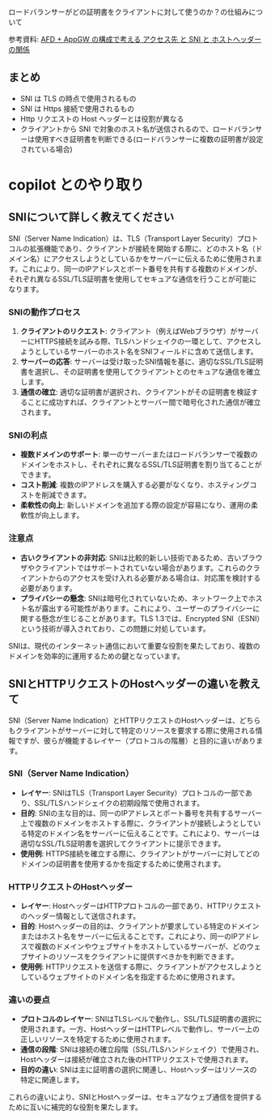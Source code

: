ロードバランサーがどの証明書をクライアントに対して使うのか？の仕組みについて

参考資料: [AFD + AppGW の構成で考える アクセス先 と SNI と ホストヘッダー の関係](https://zenn.dev/microsoft/articles/qiita-20230414-f55693d62af85e6f9cbd)

## まとめ

* SNI は TLS の時点で使用されるもの
* SNI は Https 接続で使用されるもの
* Http リクエストの Host ヘッダーとは役割が異なる
* クライアントから SNI で対象のホスト名が送信されるので、ロードバランサーは使用すべき証明書を判断できる(ロードバランサーに複数の証明書が設定されている場合)

# copilot とのやり取り

## SNIについて詳しく教えてください

SNI（Server Name Indication）は、TLS（Transport Layer Security）プロトコルの拡張機能であり、クライアントが接続を開始する際に、どのホスト名（ドメイン名）にアクセスしようとしているかをサーバーに伝えるために使用されます。これにより、同一のIPアドレスとポート番号を共有する複数のドメインが、それぞれ異なるSSL/TLS証明書を使用してセキュアな通信を行うことが可能になります。

### SNIの動作プロセス

1. **クライアントのリクエスト**: クライアント（例えばWebブラウザ）がサーバーにHTTPS接続を試みる際、TLSハンドシェイクの一環として、アクセスしようとしているサーバーのホスト名をSNIフィールドに含めて送信します。
2. **サーバーの応答**: サーバーは受け取ったSNI情報を基に、適切なSSL/TLS証明書を選択し、その証明書を使用してクライアントとのセキュアな通信を確立します。
3. **通信の確立**: 適切な証明書が選択され、クライアントがその証明書を検証することに成功すれば、クライアントとサーバー間で暗号化された通信が確立されます。

### SNIの利点

- **複数ドメインのサポート**: 単一のサーバーまたはロードバランサーで複数のドメインをホストし、それぞれに異なるSSL/TLS証明書を割り当てることができます。
- **コスト削減**: 複数のIPアドレスを購入する必要がなくなり、ホスティングコストを削減できます。
- **柔軟性の向上**: 新しいドメインを追加する際の設定が容易になり、運用の柔軟性が向上します。

### 注意点

- **古いクライアントの非対応**: SNIは比較的新しい技術であるため、古いブラウザやクライアントではサポートされていない場合があります。これらのクライアントからのアクセスを受け入れる必要がある場合は、対応策を検討する必要があります。
- **プライバシーの懸念**: SNIは暗号化されていないため、ネットワーク上でホスト名が露出する可能性があります。これにより、ユーザーのプライバシーに関する懸念が生じることがあります。TLS 1.3では、Encrypted SNI（ESNI）という技術が導入されており、この問題に対処しています。

SNIは、現代のインターネット通信において重要な役割を果たしており、複数のドメインを効率的に運用するための鍵となっています。

## SNIとHTTPリクエストのHostヘッダーの違いを教えて

SNI（Server Name Indication）とHTTPリクエストのHostヘッダーは、どちらもクライアントがサーバーに対して特定のリソースを要求する際に使用される情報ですが、彼らが機能するレイヤー（プロトコルの階層）と目的に違いがあります。

### SNI（Server Name Indication）

- **レイヤー**: SNIはTLS（Transport Layer Security）プロトコルの一部であり、SSL/TLSハンドシェイクの初期段階で使用されます。
- **目的**: SNIの主な目的は、同一のIPアドレスとポート番号を共有するサーバー上で複数のドメインをホストする際に、クライアントが接続しようとしている特定のドメイン名をサーバーに伝えることです。これにより、サーバーは適切なSSL/TLS証明書を選択してクライアントに提示できます。
- **使用例**: HTTPS接続を確立する際に、クライアントがサーバーに対してどのドメインの証明書を使用するかを指定するために使用されます。

### HTTPリクエストのHostヘッダー

- **レイヤー**: HostヘッダーはHTTPプロトコルの一部であり、HTTPリクエストのヘッダー情報として送信されます。
- **目的**: Hostヘッダーの目的は、クライアントが要求している特定のドメインまたはホスト名をサーバーに伝えることです。これにより、同一のIPアドレスで複数のドメインやウェブサイトをホストしているサーバーが、どのウェブサイトのリソースをクライアントに提供すべきかを判断できます。
- **使用例**: HTTPリクエストを送信する際に、クライアントがアクセスしようとしているウェブサイトのドメイン名を指定するために使用されます。

### 違いの要点

- **プロトコルのレイヤー**: SNIはTLSレベルで動作し、SSL/TLS証明書の選択に使用されます。一方、HostヘッダーはHTTPレベルで動作し、サーバー上の正しいリソースを特定するために使用されます。
- **通信の段階**: SNIは接続の確立段階（SSL/TLSハンドシェイク）で使用され、Hostヘッダーは接続が確立された後のHTTPリクエストで使用されます。
- **目的の違い**: SNIは主に証明書の選択に関連し、Hostヘッダーはリソースの特定に関連します。

これらの違いにより、SNIとHostヘッダーは、セキュアなウェブ通信を提供するために互いに補完的な役割を果たします。
